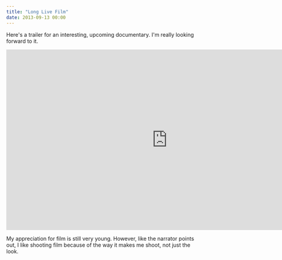 ```yaml
---
title: "Long Live Film"
date: 2013-09-13 00:00
---
```


Here's a trailer for an interesting, upcoming documentary. I'm really looking forward to it.

<iframe data-image-dimensions="854x480" allowfullscreen="" src="http://www.youtube.com/embed/TdmozD2eBp8?feature=oembed&amp;wmode=opaque&amp;enablejsapi=1" width="854" data-embed="true" frameborder="0" height="480" class="embed-responsive-item"></iframe>

My appreciation for film is still very young. However, like the narrator points out, I like shooting film because of the way it makes me shoot, not just the look.

<!-- more -->
